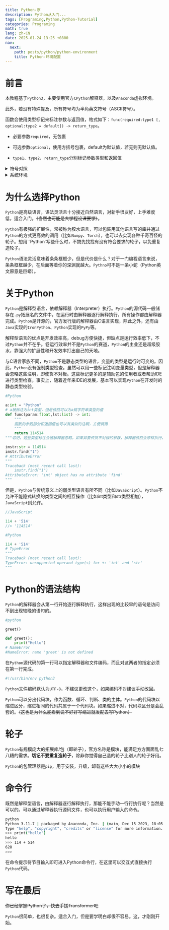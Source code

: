 ```yaml
---
title: Python-序
description: Python从入门...
tags: [Programing,Python,Python-Tutorial]
categories: Programing
math: true
lang: zh-CN
date: 2025-01-24 13:25 +0800
nav:
  next: 
    path: posts/python/python-environment
    title: Python-环境配置
--- 
```


# 前言

本教程基于`Python3`，主要使用官方`CPython`解释器，以及`Anaconda`虚拟环境。

此外，若没有特殊提及，所有符号均为半角英文符号（ASCII符号）。

函数会使用类型标记来标注参数与返回值，格式如下：`func(required:type1 [, optional:type2 = default]) -> return_type`。

- 必要参数`required`，无包裹

- 可选参数`optional`，使用方括号包裹，default为默认值，若无则无默认值。

- `type1`、`type2`、`return_type`分别标记参数类型和返回值

<Details>
<Summary>符号对照</Summary>

|符号|中文名称|ASCII编码|注 |
|:--:|:------:|:-------:|:-:|
|!|感叹号|0x21|
|"|双引号|0x22|
|#|井号|0x23|Number sign|
|$|美元符|0x24|
|%|百分号|0x25|Mod|
|&|和|0x26|And|
|'|单引号|0x27|
|\(|左括号|0x28|
|\)|右括号|0x29|
|*|星号|0x2a|
|+|加号|0x2b|
|,|逗号|0x2c|
|-|减号|0x2d|
|.|点|0x2e|
|/|正斜线|0x2f|正斜杠|
|:|冒号|0x3a|
|;|分号|0x3b|
|<|小于号|0x3c|
|=|等于号|0x3d|
|>|大于号|0x3e|
|?|问号|0x3f|
|@|艾特|0x40|At|
|\[|左方括号|0x5b|中括号|
|<span>\\</span>|反斜线|0x5c|反斜杠|
|\]|右方括号|0x5d|中括号|
|^|插入符|0x5e|
|_|下划线|0x5f|
|`|重音符|0x60|
|\{|左花括号|0x7b|大括号|
|\||竖线|0x7c|
|\}|右花括号|0x7d|大括号|
|~|波浪号|0x7e|

</Details>

<Details>
<Summary>系统环境</Summary>

- OS: Windows 10 Pro for Workstation, 10.0.19045.4894(Win10 22H2 2022 Update), 64bit, English / Archlinux x86_64, Linux 6.12.10-arch1-1 / WSL2 Ubuntu Latest

- Processor: Intel Core i9-13900HX@5.2GHz

- DRAM: DDR5 5600MHz, 16Gx2

- Python-Version: 3.11.3

- Conda-Version: 24.3.0

- Anaconda-Version: 1.12.3

</Details>

# 为什么选择Python

`Python`是高级语言，语法灵活且十分接近自然语言，对新手很友好，上手难度低，适合入门。~~（当然也可能是大学程设课要学）~~。

`Python`有极强的扩展性，常被称为胶水语言，可以包装用其他语言写的库并通过`Python`的方式更高效的调用（比如`Numpy`、`Torch`），也可以去实现各种千奇百怪的轮子。想用``Python`写些什么时，不妨先找找有没有符合要求的轮子，以免重复造轮子。

`Python`语法灵活意味着条条框框少，但是代价是什么？对于一门编程语言来说，条条框框越少，在后面等着你的深渊就越大。`Pythno`可不是一条小蛇（Python英文原意是巨蟒）。

# 关于Python

`Python`是解释型语言，依赖解释器（Interpreter）执行。`Python`的源代码一般储存在`.py`拓展名的文件中，在运行时由解释器逐行解释执行，所有操作都由解释器完成。`Python`是开源的，官方发行版的解释器由C语言实现，除此之外，还有由`Java`实现的`IronPython`、`Python`实现的`PyPy`等。

解释型语言的优点是开发效率高，debug方便快捷，但缺点是运行效率低下，不过`Python`并不在乎。卷运行效率并不是`Python`的赛道，`Python`的主业还是超级胶水，靠强大的扩展性和开发效率打出自己的天地。

与C语言家族不同，`Python`不是静态类型的语言，变量的类型是运行时可变的。因此，`Python`没有强制类型检查。虽然可以用一些标记注明变量类型，但是解释器会忽略这些注明，即使货不对板。这些标记更多的是辅助包的使用者或者帮助IDE进行类型检查。事实上，随着近年来IDE的发展，基本可以实现`Python`在开发时的静态类型校验。

```python
#Python

a:int = "Python"
# a被标注为int类型，但是依然可以为a赋字符串类型的值
def func(param:float,lst:list) -> int:
    """
    函数的参数部分和返回值也可以有类似的注明，方便调用
    """
    return 114514
"""切记，这些类型标注会被解释器忽略，如果非要传货不对板的参数，解释器依然会原样执行，然后Boom。下面是"""

imstr:str = 114514
imstr.find("1")
# AttributeError
"""
Traceback (most recent call last):
    imstr.find("1")
AttributeError: 'int' object has no attribute 'find'
"""
```

但是，`Python`与传统意义上的弱类型语言有所不同（比如`JavaScript`）。`Python`不允许不能隐式转换的类型之间的相互操作（比如int类型和str类型相加），`JavaScript`则允许。

```javascript
//JavaScript

114 + '514'
//> '114514'
```

```python
#Python

114 + '514'
# TypeError
"""
Traceback (most recent call last):
TypeError: unsupported operand type(s) for +: 'int' and 'str'
"""
```

# Python的语法结构

`Python`的解释器会从第一行开始逐行解释执行，这样出现的比较早的语句是访问不到出现较晚的语句的。

```python
#python

greet()

def greet():
    print("Hello")
# NameError
#NameError: name 'greet' is not defined
```

在`Python`源代码的第一行可以指定解释器和文件编码，而且对这两者的指定必须在第一行完成。
```python
#!/usr/bin/env python3
```

`Python`文件编码默认为`UTF-8`，不建议更改这个，如果编码不对建议手动改回。

`Python`可以分出代码块，作为函数、循环、判断、类的主体。`Python`的代码块以缩进区分，缩进相同的代码共属于一个代码块。如果缩进不对，代码块区分是会乱套的。~~（这也是为什么能看到说不好好写缩进就发配去写Python）~~

# 轮子

`Python`有规模庞大的拓展库/包（即轮子），官方名称是模块，能满足方方面面乱七八糟的需求。__切记不要重复造轮子__，除非你觉得自己造的轮子比别人的轮子好用。

`Python`的包管理器是`pip`，用于安装，升级，卸载这些大大小小的模块

# 命令行

既然是解释型语言，由解释器逐行解释执行，那能不能手动一行行执行呢？当然是可以的。可以通过解释器执行源码文件，也可以执行用户输入的命令。

```bash
python
Python 3.11.7 | packaged by Anaconda, Inc. | (main, Dec 15 2023, 18:05:47) [MSC v.1916 64 bit (AMD64)] on win32
Type "help", "copyright", "credits" or "license" for more information.
>>> print("hello")
hello
>>> 114 + 514
628 
>>> 
```
在命令提示符节目输入即可进入Python命令行，在这里可以交互式直接执行`Python`代码。

# 写在最后

~~你已经掌握Python了，快去手搓Transformer吧~~

`Python`很简单，也很复杂。适合入门，但是要学明白却很不容易。这，才刚刚开始。